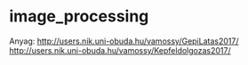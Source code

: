 # image_processing
Anyag:
http://users.nik.uni-obuda.hu/vamossy/GepiLatas2017/
http://users.nik.uni-obuda.hu/vamossy/Kepfeldolgozas2017/
